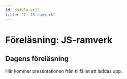 ```yaml
---
id: da395a-vt23
title: "7. JS-ramverk"
---
```


# Föreläsning: JS-ramverk

## Dagens föreläsning

Här kommer presentationen från tillfället att laddas upp.

<!--

<div class="video-frame">
    <div style="left: 0; width: 100%; height: 0; position: relative; padding-bottom: 56.25%;"><iframe src="https://www.youtube.com/embed/swZX7y2iYoM?rel=0" style="border: 0; top: 0; left: 0; width: 100%; height: 100%; position: absolute;" allowfullscreen scrolling="no" allow="encrypted-media; accelerometer; clipboard-write; gyroscope; picture-in-picture"></iframe></div>
</div>

--- 

### Enbart delen om React

<div class="video-frame">
    <div style="left: 0; width: 100%; height: 0; position: relative; padding-bottom: 56.25%;"><iframe src="https://www.youtube.com/embed/IpqiPLwPHbQ?rel=0" style="border: 0; top: 0; left: 0; width: 100%; height: 100%; position: absolute;" allowfullscreen scrolling="no" allow="encrypted-media; accelerometer; clipboard-write; gyroscope; picture-in-picture"></iframe></div>
</div>

---

<div class="frame">
    <div style="left: 0; width: 100%; height: 0; position: relative; padding-bottom: 56.1972%;"><iframe src="https://speakerdeck.com/player/d3b0329a7ab744388861b094f4990cb6" style="border: 0; top: 0; left: 0; width: 100%; height: 100%; position: absolute;" allowfullscreen scrolling="no" allow="encrypted-media"></iframe></div>
</div>

[Ni kan ladda ner föreläsningen i PDF här](../../assets/pdf/JavaScript-Ramverk.pdf)

---

## Dagens exempel

För att se källkoden för *Vanilla JS* & *jQuery* nedan så är det bara att surfa in på länken > visa sidkälla > klicka på länken *script.js*. Får ni inte till detta så hojta till på Discord så hjälper vi er :)
{: .info}

- [Todo - Vanilla JS](http://webshare.mah.se/tsanti/VT2019/DA355A/todo/js/index.html)
- [Todo - jQuery](http://webshare.mah.se/tsanti/VT2019/DA355A/todo/jquery/index.html)
- [Todo - React](https://github.com/Tibbelit/vt21-da355a-react/tree/master/todo-list)
- [Todo - Angular](https://github.com/Tibbelit/da355a-vt19-todo-angular)
- [Todo - Vue](https://codepen.io/tibbelit/pen/ExWjqEJ)

-->